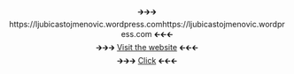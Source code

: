 <p align="center">
 🡲🡲🡲  https://ljubicastojmenovic.wordpress.comhttps://ljubicastojmenovic.wordpress.com 🡰🡰🡰 <br>
   🡲🡲🡲 <a href="https://ljubicastojmenovic.wordpress.com">Visit the website</a> 🡰🡰🡰<br>  
  🡲🡲🡲   <a href="https://ljubicastojmenovic.wordpress.com">Click</a>  🡰🡰🡰
</p>
